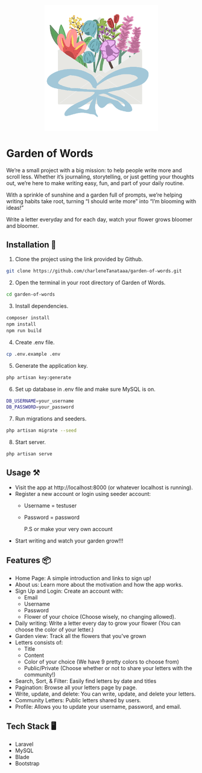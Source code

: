 <p align="center">
  <img src="public/images/main_logo.png" alt="Garden" width="300">
</p>

# Garden of Words 
We’re a small project with a big mission: to help people write more and scroll less. Whether it’s journaling, storytelling, or just getting your thoughts out, we’re here to make writing easy, fun, and part of your daily routine.

With a sprinkle of sunshine and a garden full of prompts, we’re helping writing habits take root, turning “I should write more” into “I’m blooming with ideas!”

Write a letter everyday and for each day, watch your flower grows bloomer and bloomer. 

## Installation 🚀
1. Clone the project using the link provided by Github.
```bash
git clone https://github.com/charleneTanataaa/garden-of-words.git
```
2. Open the terminal in your root directory of Garden of Words.
```bash
cd garden-of-words
```
3. Install dependencies.
```bash
composer install
npm install
npm run build
```
4. Create .env file.
```bash
cp .env.example .env
```
5. Generate the application key.
```bash
php artisan key:generate
```
6. Set up database in .env file and make sure MySQL is on.
```bash
DB_USERNAME=your_username
DB_PASSWORD=your_password
```
7. Run migrations and seeders.
```bash
php artisan migrate --seed
```
8. Start server.
```bash
php artisan serve
```

## Usage ⚒️
- Visit the app at http://localhost:8000 (or whatever localhost is running). 
- Register a new account or login using seeder account:
  - Username = testuser
  - Password = password
    
    P.S or make your very own account
- Start writing and watch your garden grow!!!

## Features 📦
- Home Page: A simple introduction and links to sign up!
- About us: Learn more about the motivation and how the app works.
- Sign Up and Login: Create an account with:
  - Email 
  - Username
  - Password 
  - Flower of your choice (Choose wisely, no changing allowed).
- Daily writing: Write a letter every day to grow your flower (You can choose the color of your letter.)
- Garden view: Track all the flowers that you've grown
- Letters consists of:
  - Title
  - Content
  - Color of your choice (We have 9 pretty colors to choose from)
  - Public/Private (Choose whether or not to share your letters with the community!)
- Search, Sort, & Filter: Easily find letters by date and titles
- Pagination: Browse all your letters page by page.
- Write, update, and delete: You can write, update, and delete your letters.
- Community Letters: Public letters shared by users.
- Profile: Allows you to update your username, password, and email. 

## Tech Stack 🖥️
- Laravel
- MySQL
- Blade
- Bootstrap
